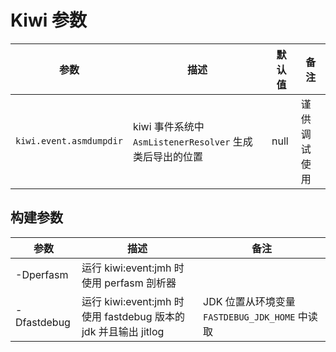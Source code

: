 # Kiwi 参数

| 参数 | 描述 | 默认值 | 备注 |
| -- | -- | -- | -- |
|`kiwi.event.asmdumpdir`| kiwi 事件系统中 `AsmListenerResolver` 生成类后导出的位置 | null | 谨供调试使用 |

## 构建参数

| 参数 | 描述 | 备注 |
| -- | -- | -- |
| -Dperfasm| 运行 kiwi:event:jmh 时使用 perfasm 剖析器 | |
| -Dfastdebug | 运行 kiwi:event:jmh 时使用 fastdebug 版本的 jdk 并且输出 jitlog | JDK 位置从环境变量 `FASTDEBUG_JDK_HOME` 中读取 |
